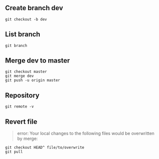 ## Create branch dev

```
git checkout -b dev
```

## List branch

```
git branch
```

## Merge dev to master

```
git checkout master 
git merge dev
git push -u origin master
```

## Repository

```
git remote -v
```

## Revert file

> error: Your local changes to the following files would be overwritten by merge:

```
git checkout HEAD^ file/to/overwrite
git pull
```

